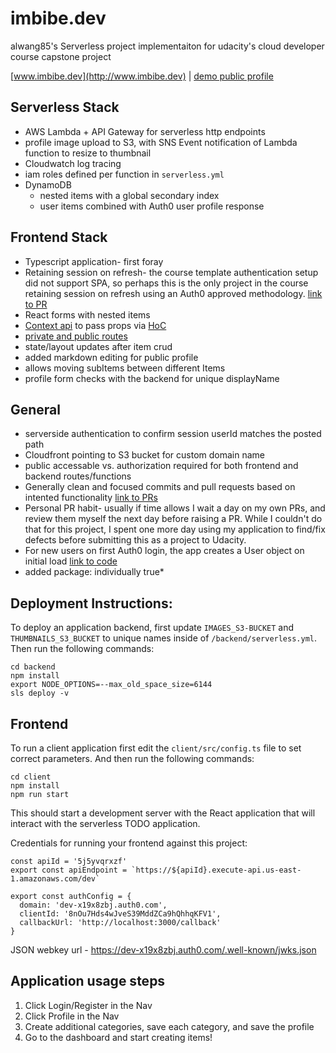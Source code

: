 # imbibe.dev
alwang85's Serverless project implementaiton for udacity's cloud developer course capstone project

[www.imbibe.dev](http://www.imbibe.dev) | 
[demo public profile](http://www.imbibe.dev/public/alwang85)


## Serverless Stack
* AWS Lambda + API Gateway for serverless http endpoints
* profile image upload to S3, with SNS Event notification of Lambda function to resize to thumbnail
* Cloudwatch log tracing
* iam roles defined per function in `serverless.yml`
* DynamoDB
  * nested items with a global secondary index
  * user items combined with Auth0 user profile response

## Frontend Stack
* Typescript application- first foray
* Retaining session on refresh- the course template authentication setup did not support SPA, so perhaps this is the only project in the course retaining session on refresh using an Auth0 approved methodology. [link to PR](https://github.com/alwang85/imbibe.dev/pull/13)
* React forms with nested items
* [Context api](https://github.com/alwang85/imbibe.dev/blob/master/client/src/App.tsx#L93-L95) to pass props via [HoC](https://github.com/alwang85/imbibe.dev/blob/master/client/src/components/Nav.tsx#L93)
* [private and public routes](https://github.com/alwang85/imbibe.dev/blob/master/client/src/App.tsx#L96-L123)
* state/layout updates after item crud
* added markdown editing for public profile
* allows moving subItems between different Items
* profile form checks with the backend for unique displayName


## General
* serverside authentication to confirm session userId matches the posted path
* Cloudfront pointing to S3 bucket for custom domain name
* public accessable vs. authorization required for both frontend and backend routes/functions
* Generally clean and focused commits and pull requests based on intented functionality [link to PRs](https://github.com/alwang85/imbibe.dev/pulls?q=is%3Apr+is%3Aclosed)
* Personal PR habit- usually if time allows I wait a day on my own PRs, and review them myself the next day before raising a PR. While I couldn't do that for this project, I spent one more day using my application to find/fix defects before submitting this as a project to Udacity.
* For new users on first Auth0 login, the app creates a User object on initial load [link to code](https://github.com/alwang85/imbibe.dev/blob/master/client/src/App.tsx#L97-L99)
* added package: individually true*


## Deployment Instructions:

To deploy an application backend, first update `IMAGES_S3-BUCKET` and `THUMBNAILS_S3_BUCKET` to unique names inside of `/backend/serverless.yml`. Then run the following commands:

```
cd backend
npm install
export NODE_OPTIONS=--max_old_space_size=6144
sls deploy -v
```

## Frontend

To run a client application first edit the `client/src/config.ts` file to set correct parameters. And then run the following commands:

```
cd client
npm install
npm run start
```

This should start a development server with the React application that will interact with the serverless TODO application.

Credentials for running your frontend against this project:

    const apiId = '5j5yvqrxzf'
    export const apiEndpoint = `https://${apiId}.execute-api.us-east-1.amazonaws.com/dev`

    export const authConfig = {
      domain: 'dev-x19x8zbj.auth0.com',
      clientId: '8nOu7Hds4wJveS39MddZCa9hQhhqKFV1',
      callbackUrl: 'http://localhost:3000/callback'
    }

JSON webkey url - https://dev-x19x8zbj.auth0.com/.well-known/jwks.json


## Application usage steps

1. Click Login/Register in the Nav
2. Click Profile in the Nav
3. Create additional categories, save each category, and save the profile
4. Go to the dashboard and start creating items!